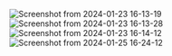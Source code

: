 ![Screenshot from 2024-01-23 16-13-19](https://github.com/Sadarsh22/curd_application/assets/126259748/74666c55-936d-47a5-9adb-d388b79c423d)
![Screenshot from 2024-01-23 16-13-28](https://github.com/Sadarsh22/curd_application/assets/126259748/8a8ceb7f-2f45-4a6c-879a-3b757370c612)
![Screenshot from 2024-01-23 16-14-12](https://github.com/Sadarsh22/curd_application/assets/126259748/2ed6c301-665a-45d3-b175-b2bd288a3b8e)
![Screenshot from 2024-01-25 16-24-12](https://github.com/Sadarsh22/curd_application/assets/126259748/a9066e49-8207-4d5d-b190-287cb57eb7f6)
